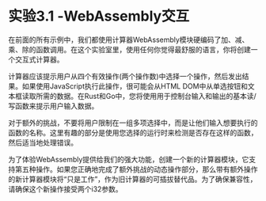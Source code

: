 # 实验3.1 -WebAssembly交互

在前面的所有示例中，我们都使用计算器WebAssembly模块硬编码了加、减、乘、除的函数调用。在这个实验室里，使用任何你觉得最舒服的语言，你将创建一个交互式计算器。

计算器应该提示用户从四个有效操作(两个操作数)中选择一个操作，然后发出结果。如果使用JavaScript执行此操作，很可能会从HTML DOM中从单选按钮和文本框读取所需的数据。在Rust和Go中，您将使用用于控制台输入和输出的基本读/写函数来提示用户输入数据。

对于额外的挑战，不要将用户限制在一组多项选择中，而是让他们输入想要执行的函数的名称。这里有趣的部分是使用您选择的运行时来检测是否存在这样的函数，然后适当地处理错误。

为了体验WebAssembly提供给我们的强大功能，创建一个新的计算器模块，它支持第五种操作。如果您正确地完成了额外挑战的动态操作部分，那么带有额外操作的新计算器模块将“只是工作”，作为旧计算器的可插拔替代品。为了确保兼容性，请确保这个新操作接受两个i32参数。